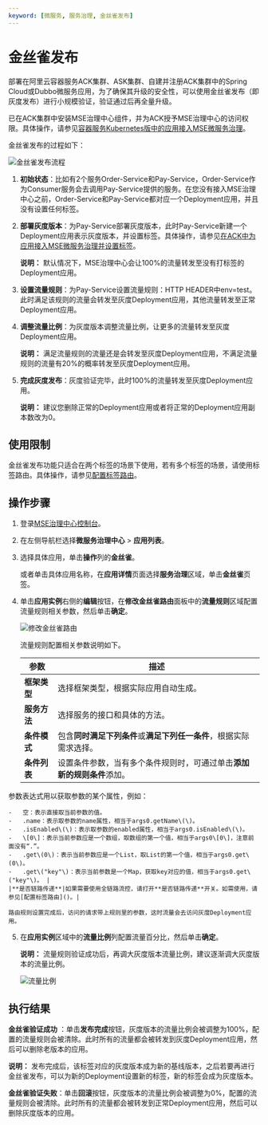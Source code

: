 ```yaml
---
keyword: [微服务, 服务治理, 金丝雀发布]
---
```


# 金丝雀发布

部署在阿里云容器服务ACK集群、ASK集群、自建并注册ACK集群中的Spring Cloud或Dubbo微服务应用，为了确保其升级的安全性，可以使用金丝雀发布（即灰度发布）进行小规模验证，验证通过后再全量升级。

已在ACK集群中安装MSE治理中心组件，并为ACK授予MSE治理中心的访问权限。具体操作，请参见[容器服务Kubernetes版中的应用接入MSE微服务治理]()。

金丝雀发布的过程如下：

![金丝雀发布流程](https://static-aliyun-doc.oss-accelerate.aliyuncs.com/assets/img/zh-CN/9462216061/p184580.png)

1.  **初始状态**：比如有2个服务Order-Service和Pay-Service，Order-Service作为Consumer服务会去调用Pay-Service提供的服务。在您没有接入MSE治理中心之前，Order-Service和Pay-Service都对应一个Deployment应用，并且没有设置任何标签。
2.  **部署灰度版本**：为Pay-Service部署灰度版本，此时Pay-Service新建一个Deployment应用表示灰度版本，并设置标签。具体操作，请参见[在ACK中为应用接入MSE微服务治理并设置标签](https://help.aliyun.com/document_detail/170454.html#title-oe1-vwq-g3h)。

    **说明：** 默认情况下，MSE治理中心会让100%的流量转发至没有打标签的Deployment应用。

3.  **设置流量规则**：为Pay-Service设置流量规则：HTTP HEADER中env=test。此时满足该规则的流量会转发至灰度Deployment应用，其他流量转发至正常Deployment应用。
4.  **调整流量比例**：为灰度版本调整流量比例，让更多的流量转发至灰度Deployment应用。

    **说明：** 满足流量规则的流量还是会转发至灰度Deployment应用，不满足流量规则的流量有20%的概率转发至灰度Deployment应用。

5.  **完成灰度发布**：灰度验证完毕，此时100%的流量转发至灰度Deployment应用。

    **说明：** 建议您删除正常的Deployment应用或者将正常的Deployment应用副本数改为0。


## 使用限制

金丝雀发布功能只适合在两个标签的场景下使用，若有多个标签的场景，请使用标签路由。具体操作，请参见[配置标签路由]()。

## 操作步骤

1.  登录[MSE治理中心控制台](https://mse.console.aliyun.com/?spm=a2c4g.11186623.2.13.f90a6a60WiEx0N#/msc/home)。

2.  在左侧导航栏选择**微服务治理中心** \> **应用列表**。

3.  选择具体应用，单击**操作**列的**金丝雀**。

    或者单击具体应用名称，在**应用详情**页面选择**服务治理**区域，单击**金丝雀**页签。

4.  单击**应用实例**右侧的**编辑**按钮，在**修改金丝雀路由**面板中的**流量规则**区域配置流量规则相关参数，然后单击**确定**。

    ![修改金丝雀路由](https://static-aliyun-doc.oss-accelerate.aliyuncs.com/assets/img/zh-CN/2719675061/p183823.png)

    流量规则配置相关参数说明如下。

    |参数|描述|
    |--|--|
    |**框架类型**|选择框架类型，根据实际应用自动生成。|
    |**服务方法**|选择服务的接口和具体的方法。|
    |**条件模式**|包含**同时满足下列条件**或**满足下列任一条件**，根据实际需求选择。|
    |**条件列表**|设置条件参数，当有多个条件规则时，可通过单击**添加新的规则条件**添加。

参数表达式用以获取参数的某个属性，例如：

    -   空：表示直接取当前参数的值。
    -   .name：表示取参数的name属性，相当于args0.getName\(\)。
    -   .isEnabled\(\)：表示取参数的enabled属性，相当于args0.isEnabled\(\)。
    -   \[0\]：表示当前参数应是一个数组，取数组的第一个值，相当于args0\[0\]，注意前面没有“.”。
    -   .get\(0\)：表示当前参数应是一个List，取List的第一个值，相当于args0.get\(0\)。
    -   .get\("key"\)：表示当前参数是一个Map，获取key对应的值，相当于args0.get\("key"\)。 |
    |**是否链路传递**|如果需要使用全链路流控，请打开**是否链路传递**开关。如需使用，请参见[配置标签路由]()。|

    路由规则设置完成后，访问的请求带上规则里的参数，这时流量会去访问灰度Deployment应用。

5.  在**应用实例**区域中的**流量比例**列配置流量百分比，然后单击**确定**。

    **说明：** 流量规则验证成功后，再调大灰度版本流量比例，建议逐渐调大灰度版本的流量比例。

    ![流量比例](https://static-aliyun-doc.oss-accelerate.aliyuncs.com/assets/img/zh-CN/3719675061/p183874.png)


## 执行结果

**金丝雀验证成功** ：单击**发布完成**按钮，灰度版本的流量比例会被调整为100%，配置的流量规则会被清除。此时所有的流量都会被转发到灰度Deployment应用，然后可以删除老版本的应用。

**说明：** 发布完成后，该标签对应的灰度版本成为新的基线版本，之后若要再进行金丝雀发布，可以为新的Deployment设置新的标签，新的标签会成为灰度版本。

**金丝雀验证失败**：单击**回滚**按钮，灰度版本的流量比例会被调整为0%，配置的流量规则会被清除。此时所有的流量都会被转发到正常Deployment应用，然后可以删除灰度版本的应用。

